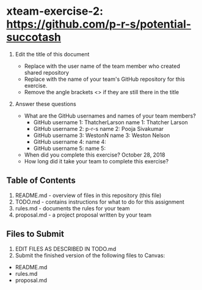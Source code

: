 # xteam-exercise-2: https://github.com/p-r-s/potential-succotash

1. Edit the title of this document
   * Replace <UserName> with the user name of the team member who created shared repository
   * Replace <GitHubRepositoryName> with the name of your team's GitHub repository for this exercise.
   * Remove the angle brackets <> if they are still there in the title

2. Answer these questions
   * What are the GitHub usernames and names of your team members?
       * GitHub username 1: ThatcherLarson      name 1: Thatcher Larson
       * GitHub username 2: p-r-s      name 2: Pooja Sivakumar
       * GitHub username 3: WestonN      name 3: Weston Nelson
       * GitHub username 4:       name 4:
       * GitHub username 5:       name 5:
   * When did you complete this exercise? 
   October 28, 2018
   * How long did it take your team to complete this exercise? 

## Table of Contents

1. README.md - overview of files in this repository (this file)
2. TODO.md - contains instructions for what to do for this assignment
3. rules.md - documents the rules for your team
4. proposal.md - a project proposal written by your team

## Files to Submit

1. EDIT FILES AS DESCRIBED IN TODO.md
2. Submit the finished version of the following files to Canvas:

* README.md
* rules.md
* proposal.md
